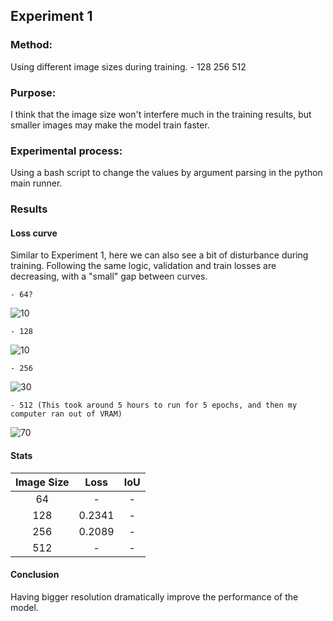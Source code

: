## Experiment 1
### Method: 
Using different image sizes during training.
    - 128 256 512

### Purpose: 
I think that the image size won't interfere much in the training results, but smaller images may make the model train faster. 

### Experimental process: 
Using a bash script to change the values by argument parsing in the python main runner.

### Results

#### Loss curve

Similar to Experiment 1, here we can also see a bit of disturbance during training. Following the same logic, validation and train losses are decreasing, with a "small" gap between curves. 

    - 64?

![10]()

    - 128 

![10]()

    - 256

![30]()
    
    - 512 (This took around 5 hours to run for 5 epochs, and then my computer ran out of VRAM)

![70]()

#### Stats 

| Image Size | Loss    | IoU    | 
| :---:   | :---: | :---: | 
| 64  | -   | -   |  
| 128  | 0.2341   | -   |  
| 256 | 0.2089  | -   |
| 512 |   - | -   | 

#### Conclusion

Having bigger resolution dramatically improve the performance of the model. 





